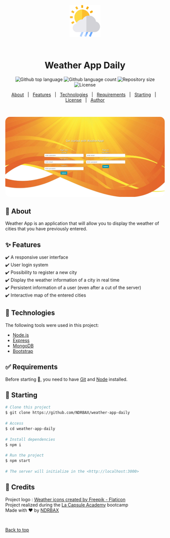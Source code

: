 <div align="center" id="top"> 
  <img src="./assets/rainy-day.png" alt="Weather App Daily" height="100px"/>

  &#xa0;

  <!-- <a href="https://weatherappdaily.netlify.app">Demo</a> -->
</div>

<h1 align="center">Weather App Daily</h1>

<p align="center">
  <img alt="Github top language" src="https://img.shields.io/github/languages/top/NDRBAX/WeatherApp?color=56BEB8">
  <img alt="Github language count" src="https://img.shields.io/github/languages/count/NDRBAX/WeatherApp?color=56BEB8">
  <img alt="Repository size" src="https://img.shields.io/github/repo-size/NDRBAX/WeatherApp?color=56BEB8">
  <img alt="License" src="https://img.shields.io/github/license/NDRBAX/WeatherApp?color=56BEB8">

  <!-- <img alt="Github issues" src="https://img.shields.io/github/issues/{{YOUR_GITHUB_USERNAME}}/weather-app-daily?color=56BEB8" /> -->

  <!-- <img alt="Github forks" src="https://img.shields.io/github/forks/{{YOUR_GITHUB_USERNAME}}/weather-app-daily?color=56BEB8" /> -->

  <!-- <img alt="Github stars" src="https://img.shields.io/github/stars/{{YOUR_GITHUB_USERNAME}}/weather-app-daily?color=56BEB8" /> -->
</p>

<!-- Status -->

<!-- <h4 align="center"> 
	🚧  Weather App Daily 🚀 Under construction...  🚧
</h4> 

<hr> -->

<p align="center">
  <a href="#dart-about">About</a> &#xa0; | &#xa0; 
  <a href="#sparkles-features">Features</a> &#xa0; | &#xa0;
  <a href="#rocket-technologies">Technologies</a> &#xa0; | &#xa0;
  <a href="#white_check_mark-requirements">Requirements</a> &#xa0; | &#xa0;
  <a href="#checkered_flag-starting">Starting</a> &#xa0; | &#xa0;
  <a href="#memo-license">License</a> &#xa0; | &#xa0;
  <a href="https://github.com/NDRBAX" target="_blank">Author</a>
</p>

<br>
<p align="center">
 <img src="assets/preview.jpeg" alt="Project logo" style='height:"400px"; border-radius:15px'></a>
</p>

## :dart: About ##

Weather App is an application that will allow you to display the weather of cities that you have previously entered.

## :sparkles: Features ##

:heavy_check_mark: A responsive user interface\
:heavy_check_mark: User login system\
:heavy_check_mark: Possibility to register a new city\
:heavy_check_mark: Display the weather information of a city in real time\
:heavy_check_mark: Persistent information of a user (even after a cut of the server)\
:heavy_check_mark: Interactive map of the entered cities
  
## :rocket: Technologies ##

The following tools were used in this project:

- [Node.js](https://nodejs.org/en/)
- [Express](https://expressjs.com/)
- [MongoDB](https://www.mongodb.com/)
- [Bootstrap](https://getbootstrap.com/)

## :white_check_mark: Requirements ##

Before starting :checkered_flag:, you need to have [Git](https://git-scm.com) and [Node](https://nodejs.org/en/) installed.

## :checkered_flag: Starting ##

```bash
# Clone this project
$ git clone https://github.com/NDRBAX/weather-app-daily

# Access
$ cd weather-app-daily

# Install dependencies
$ npm i

# Run the project
$ npm start

# The server will initialize in the <http://localhost:3000>
```

## :memo: Credits ##

Project logo : <a href="https://www.flaticon.com/free-icons/weather" title="weather icons">Weather icons created by Freepik - Flaticon</a>\
Project realized during the <a href="https://www.lacapsule.academy/">La Capsule Academy</a> bootcamp\
Made with :heart: by <a href="https://github.com/NDRBAX" target="_blank">NDRBAX</a>

&#xa0;

<a href="#top">Back to top</a>


  
  
  


